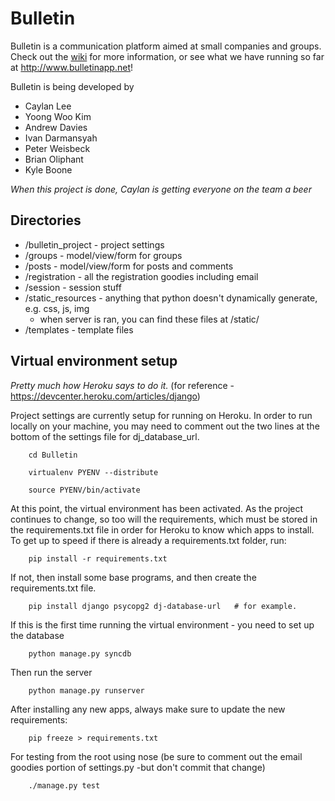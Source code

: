 Bulletin 
========

Bulletin is a communication platform aimed at small companies and groups. Check out the [wiki](https://github.com/caylan/Bulletin/wiki) for more information, or see what we have running so far at http://www.bulletinapp.net!

Bulletin is being developed by 
- Caylan Lee  
- Yoong Woo Kim  
- Andrew Davies  
- Ivan Darmansyah  
- Peter Weisbeck  
- Brian Oliphant  
- Kyle Boone  

*When this project is done, Caylan is getting everyone on the team a beer*

## Directories

* /bulletin_project - project settings
* /groups - model/view/form for groups
* /posts - model/view/form for posts and comments
* /registration - all the registration goodies including email
* /session - session stuff
* /static_resources - anything that python doesn't dynamically generate, e.g. css, js, img
  * when server is ran, you can find these files at /static/
* /templates - template files

## Virtual environment setup
*Pretty much how Heroku says to do it.* (for reference - https://devcenter.heroku.com/articles/django)

Project settings are currently setup for running on Heroku. In order to run locally on your machine, 
you may need to comment out the two lines at the bottom of the settings file for dj_database_url.

        cd Bulletin

        virtualenv PYENV --distribute

        source PYENV/bin/activate

At this point, the virtual environment has been activated.  As the project
continues to change, so too will the requirements, which must be stored in the
requirements.txt file in order for Heroku to know which apps to install.  To get
up to speed if there is already a requirements.txt folder, run:

        pip install -r requirements.txt

If not, then install some base programs, and then create the requirements.txt
file.

        pip install django psycopg2 dj-database-url   # for example.

If this is the first time running the virtual environment - you need to set up the database

        python manage.py syncdb

Then run the server

        python manage.py runserver

After installing any new apps, always make sure to update the new requirements:

        pip freeze > requirements.txt
        
For testing from the root using nose (be sure to comment out the email goodies portion of settings.py -but don't commit that change)

        ./manage.py test

